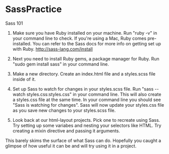 SassPractice
============

Sass 101

1. Make sure you have Ruby installed on your machine. Run "ruby -v" in your command line to check. If you're using a Mac, Ruby comes pre-installed. You can refer to the Sass docs for more info on getting set up with Ruby. http://sass-lang.com/install

2. Next you need to install Ruby gems, a package manager for Ruby. Run "sudo gem install sass" in your command line. 

3. Make a new directory. Create an index.html file and a styles.scss file inside of it.

4. Set up Sass to watch for changes in your styles.scss file. Run "sass --watch styles.css:styles.css" in your command line. This will also create a styles.css file at the same time. In your command line you should see "Sass is watching for changes". Sass will now update your styles.css file as you save new changes to your styles.scss file.

5. Look back at our html-layout projects. Pick one to recreate using Sass. Try setting up some variabes and nesting your selectors like HTML. Try creating a mixin directive and passing it arguments.

This barely skims the surface of what Sass can do. Hopefully you caught a glimpse of how useful it can be and will try using it in a project.
